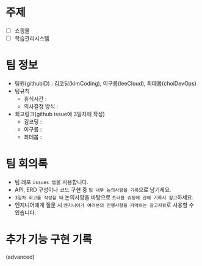 # 주제
- [ ]  쇼핑몰
- [ ]  학습관리시스템

# 팀 정보
- 팀원(githubID) : 김코딩(kimCoding), 이구름(leeCloud), 최데봅(choiDevOps)
- 팀규칙
    - 휴식시간 :
    - 의사결정 방식 :
- 회고링크(github issue에 3일차에 작성)
    - 김코딩 :
    - 이구름 :
    - 최데봅 :

# 팀 회의록
- 팀 레포 `issues 탭`을 사용합니다.
- API, ERD 구성이나 코드 구현 중 `팀 내부 논의사항을 기록`으로 남기세요.
- `3일차 회고를 작성할 때` 논의사항을 바탕으로 `트러블 슈팅에 관해 기록시 참고`하세요.
- 엔지니어에게 질문 시 `엔지니어가 여러분의 진행사항을 파악하는 참고자료`로 사용할 수 있습니다.

# 추가 기능 구현 기록
(advanced)